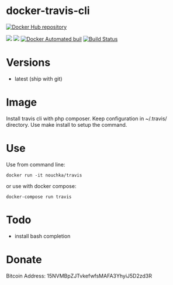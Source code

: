 # docker-travis-cli

[![Docker Hub repository](http://dockeri.co/image/nouchka/travis-cli)](https://registry.hub.docker.com/u/nouchka/travis-cli/)

[![](https://images.microbadger.com/badges/image/nouchka/travis-cli.svg)](https://microbadger.com/images/nouchka/travis-cli "Get your own image badge on microbadger.com")
[![](https://images.microbadger.com/badges/version/nouchka/travis-cli.svg)](https://microbadger.com/images/nouchka/travis-cli "Get your own version badge on microbadger.com")
[![Docker Automated buil](https://img.shields.io/docker/automated/nouchka/travis-cli.svg)](https://hub.docker.com/r/nouchka/travis-cli/)
[![Build Status](https://travis-ci.org/nouchka/docker-travis-cli.svg?branch=master)](https://travis-ci.org/nouchka/docker-travis-cli)
<!---
[![Docker Stars](https://img.shields.io/docker/stars/nouchka/docker-travis-cli.svg)](https://hub.docker.com/r/nouchka/travis-cli/)
[![Docker Pulls](https://img.shields.io/docker/pulls/nouchka/docker-travis-cli.svg)]()
--->

# Versions

* latest (ship with git)

# Image
Install travis cli with php composer. Keep configuration in ~/.travis/ directory. Use make install to setup the command.

# Use

Use from command line:

	docker run -it nouchka/travis
or use with docker compose:

	docker-compose run travis

# Todo

* install bash completion

# Donate

Bitcoin Address: 15NVMBpZJTvkefwfsMAFA3YhyiJ5D2zd3R
